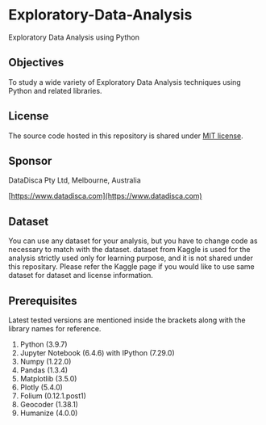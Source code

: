 # Exploratory-Data-Analysis
Exploratory Data Analysis using Python

## Objectives

To study a wide variety of Exploratory Data Analysis techniques using Python and related libraries.

## License

The source code hosted in this repository is shared under [MIT license](LICENSE).

## Sponsor

DataDisca Pty Ltd, Melbourne, Australia

[https://www.datadisca.com](https://www.datadisca.com)

## Dataset

You can use any dataset for your analysis, but you have to change code as necessary to match with the dataset.
dataset from Kaggle is used for the analysis strictly used only for learning purpose, and it is not shared under this repositary. 
Please refer the Kaggle page if you would like to use same dataset for dataset and license information.

## Prerequisites

Latest tested versions are mentioned inside the brackets along with the library names for reference.

1. Python (3.9.7)
2. Jupyter Notebook (6.4.6) with IPython (7.29.0)
5. Numpy (1.22.0)
6. Pandas (1.3.4)
8. Matplotlib  (3.5.0)
11. Plotly (5.4.0)
12. Folium (0.12.1.post1)
13. Geocoder (1.38.1)
14. Humanize (4.0.0)
